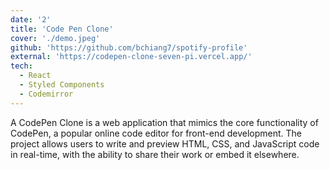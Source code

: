 ```yaml
---
date: '2'
title: 'Code Pen Clone'
cover: './demo.jpeg'
github: 'https://github.com/bchiang7/spotify-profile'
external: 'https://codepen-clone-seven-pi.vercel.app/'
tech:
  - React
  - Styled Components
  - Codemirror
---
```


A CodePen Clone is a web application that mimics the core functionality of CodePen, a popular online code editor for front-end development. The project allows users to write and preview HTML, CSS, and JavaScript code in real-time, with the ability to share their work or embed it elsewhere.
